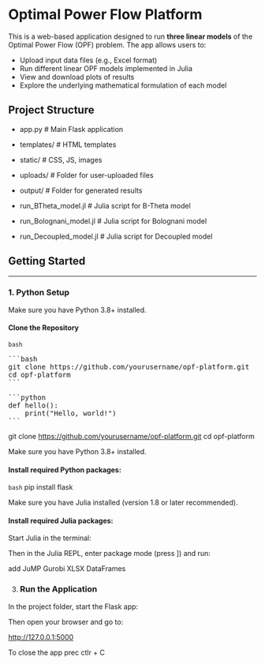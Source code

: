 # Optimal Power Flow Platform

This is a web-based application designed to run **three linear models** of the Optimal Power Flow (OPF) problem. The app allows users to:

- Upload input data files (e.g., Excel format)
- Run different linear OPF models implemented in Julia
- View and download plots of results
- Explore the underlying mathematical formulation of each model

## Project Structure

 - app.py                # Main Flask application
 
- templates/            # HTML templates 

- static/               # CSS, JS, images

- uploads/              # Folder for user-uploaded files

- output/               # Folder for generated results

- run_BTheta_model.jl   # Julia script for B-Theta model

- run_Bolognani_model.jl # Julia script for Bolognani model

- run_Decoupled_model.jl # Julia script for Decoupled model

## Getting Started

---

### 1. Python Setup

Make sure you have Python 3.8+ installed.


#### Clone the Repository

```bash```

<pre lang="markdown">
```bash
git clone https://github.com/yourusername/opf-platform.git
cd opf-platform
```
</pre>

<pre>
```python
def hello():
    print("Hello, world!")
```
</pre>




git clone https://github.com/yourusername/opf-platform.git
cd opf-platform

Make sure you have Python 3.8+ installed.

#### Install required Python packages:

```bash```
pip install flask

Make sure you have Julia installed (version 1.8 or later recommended).

#### Install required Julia packages:

Start Julia in the terminal:

Then in the Julia REPL, enter package mode (press ]) and run:

add JuMP Gurobi XLSX DataFrames


3. ### Run the Application

In the project folder, start the Flask app:

Then open your browser and go to:

http://127.0.0.1:5000

To close the app prec ctlr + C

